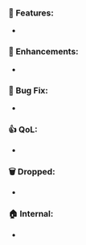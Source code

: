 ### 🎉 Features:
 * 

### 🎨 Enhancements:
 * 

### 🐛 Bug Fix:
 * 

### 👍 QoL:
 * 

### 🗑️ Dropped:
 * 

### 🏠 Internal:
 * 
